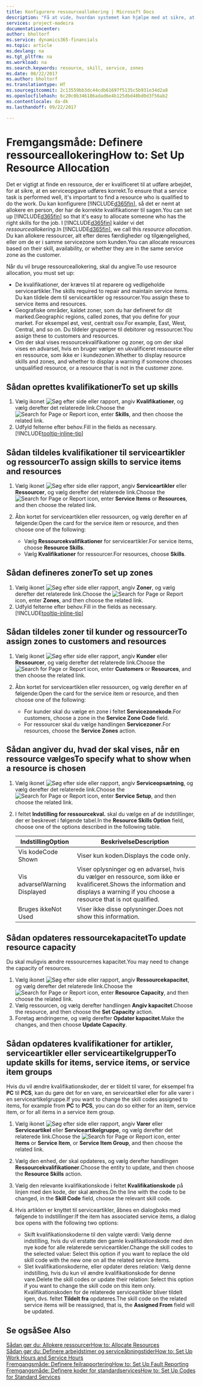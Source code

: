 ```yaml
---
title: Konfigurere ressourceallokering | Microsoft Docs
description: "Få at vide, hvordan systemet kan hjælpe med at sikre, at den person, du tildeler en serviceydelse, har de nødvendige kvalifikationer til at udføre ydelsen."
services: project-madeira
documentationcenter: 
author: bholtorf
ms.service: dynamics365-financials
ms.topic: article
ms.devlang: na
ms.tgt_pltfrm: na
ms.workload: na
ms.search.keywords: resource, skill, service, zones
ms.date: 08/22/2017
ms.author: bholtorf
ms.translationtype: HT
ms.sourcegitcommit: 2c13559bb3dc44cdb61697f5135c5b931e34d2a8
ms.openlocfilehash: 6c20c0b346186adad6e4b125dbd48bd0d3f56ab2
ms.contentlocale: da-dk
ms.lasthandoff: 09/22/2017

---
```


# <a name="how-to-set-up-resource-allocation"></a><span data-ttu-id="f1737-103">Fremgangsmåde: Definere ressourceallokering</span><span class="sxs-lookup"><span data-stu-id="f1737-103">How to: Set Up Resource Allocation</span></span>
<span data-ttu-id="f1737-104">Det er vigtigt at finde en ressource, der er kvalificeret til at udføre arbejdet, for at sikre, at en serviceopgave udføres korrekt.</span><span class="sxs-lookup"><span data-stu-id="f1737-104">To ensure that a service task is performed well, it's important to find a resource who is qualified to do the work.</span></span> <span data-ttu-id="f1737-105">Du kan konfigurere [!INCLUDE[d365fin](includes/d365fin_md.md)], så det er nemt at allokere en person, der har de korrekte kvalifikationer til sagen.</span><span class="sxs-lookup"><span data-stu-id="f1737-105">You can set up [!INCLUDE[d365fin](includes/d365fin_md.md)] so that it's easy to allocate someone who has the right skills for the job.</span></span> <span data-ttu-id="f1737-106">I [!INCLUDE[d365fin](includes/d365fin_md.md)] kalder vi det _ressourceallokering_.</span><span class="sxs-lookup"><span data-stu-id="f1737-106">In [!INCLUDE[d365fin](includes/d365fin_md.md)], we call this _resource allocation_.</span></span> <span data-ttu-id="f1737-107">Du kan allokere ressourcer, alt efter deres færdigheder og tilgængelighed, eller om de er i samme servicezone som kunden.</span><span class="sxs-lookup"><span data-stu-id="f1737-107">You can allocate resources based on their skill, availability, or whether they are in the same service zone as the customer.</span></span> 

<span data-ttu-id="f1737-108">Når du vil bruge ressourceallokering, skal du angive:</span><span class="sxs-lookup"><span data-stu-id="f1737-108">To use resource allocation, you must set up:</span></span>  
  
* <span data-ttu-id="f1737-109">De kvalifikationer, der kræves til at reparere og vedligeholde serviceartikler.</span><span class="sxs-lookup"><span data-stu-id="f1737-109">The skills required to repair and maintain service items.</span></span> <span data-ttu-id="f1737-110">Du kan tildele dem til serviceartikler og ressourcer.</span><span class="sxs-lookup"><span data-stu-id="f1737-110">You assign these to service items and resources.</span></span>  
* <span data-ttu-id="f1737-111">Geografiske områder, kaldet zoner, som du har defineret for dit marked.</span><span class="sxs-lookup"><span data-stu-id="f1737-111">Geographic regions, called zones, that you define for your market.</span></span> <span data-ttu-id="f1737-112">For eksempel øst, vest, centralt osv.</span><span class="sxs-lookup"><span data-stu-id="f1737-112">For example, East, West, Central, and so on.</span></span> <span data-ttu-id="f1737-113">Du tildeler grupperne til debitorer og ressourcer.</span><span class="sxs-lookup"><span data-stu-id="f1737-113">You assign these to customers and resources.</span></span>  
* <span data-ttu-id="f1737-114">Om der skal vises ressourcekvalifikationer og zoner, og om der skal vises en advarsel, hvis en bruger vælger en ukvalificeret ressource eller en ressource, som ikke er i kundezonen.</span><span class="sxs-lookup"><span data-stu-id="f1737-114">Whether to display resource skills and zones, and whether to display a warning if someone chooses unqualified resource, or a resource that is not in the customer zone.</span></span>  

## <a name="to-set-up-skills"></a><span data-ttu-id="f1737-115">Sådan oprettes kvalifikationer</span><span class="sxs-lookup"><span data-stu-id="f1737-115">To set up skills</span></span>
1. <span data-ttu-id="f1737-116">Vælg ikonet ![Søg efter side eller rapport](media/ui-search/search_small.png "Ikonet Søg efter side eller rapport"), angiv **Kvalifikationer**, og vælg derefter det relaterede link.</span><span class="sxs-lookup"><span data-stu-id="f1737-116">Choose the ![Search for Page or Report](media/ui-search/search_small.png "Search for Page or Report icon") icon, enter **Skills**, and then choose the related link.</span></span>  
2. <span data-ttu-id="f1737-117">Udfyld felterne efter behov.</span><span class="sxs-lookup"><span data-stu-id="f1737-117">Fill in the fields as necessary.</span></span> [!INCLUDE[tooltip-inline-tip](includes/tooltip-inline-tip_md.md)]  

## <a name="to-assign-skills-to-service-items-and-resources"></a><span data-ttu-id="f1737-118">Sådan tildeles kvalifikationer til serviceartikler og ressourcer</span><span class="sxs-lookup"><span data-stu-id="f1737-118">To assign skills to service items and resources</span></span>
1. <span data-ttu-id="f1737-119">Vælg ikonet ![Søg efter side eller rapport](media/ui-search/search_small.png "Ikonet Søg efter side eller rapport"), angiv **Serviceartikler** eller **Ressourcer**, og vælg derefter det relaterede link.</span><span class="sxs-lookup"><span data-stu-id="f1737-119">Choose the ![Search for Page or Report](media/ui-search/search_small.png "Search for Page or Report icon") icon, enter **Service Items** or **Resources**, and then choose the related link.</span></span>  
2. <span data-ttu-id="f1737-120">Åbn kortet for serviceartiklen eller ressourcen, og vælg derefter en af følgende:</span><span class="sxs-lookup"><span data-stu-id="f1737-120">Open the card for the service item or resource, and then choose one of the following:</span></span>  
  
    * <span data-ttu-id="f1737-121">Vælg **Ressourcekvalifikationer** for serviceartikler.</span><span class="sxs-lookup"><span data-stu-id="f1737-121">For service items, choose **Resource Skills**.</span></span>  
    * <span data-ttu-id="f1737-122">Vælg **Kvalifikationer** for ressourcer.</span><span class="sxs-lookup"><span data-stu-id="f1737-122">For resources, choose **Skills**.</span></span>  

## <a name="to-set-up-zones"></a><span data-ttu-id="f1737-123">Sådan defineres zoner</span><span class="sxs-lookup"><span data-stu-id="f1737-123">To set up zones</span></span>
1. <span data-ttu-id="f1737-124">Vælg ikonet ![Søg efter side eller rapport](media/ui-search/search_small.png "Ikonet Søg efter side eller rapport"), angiv **Zoner**, og vælg derefter det relaterede link.</span><span class="sxs-lookup"><span data-stu-id="f1737-124">Choose the ![Search for Page or Report](media/ui-search/search_small.png "Search for Page or Report icon") icon, enter **Zones**, and then choose the related link.</span></span>  
2. <span data-ttu-id="f1737-125">Udfyld felterne efter behov.</span><span class="sxs-lookup"><span data-stu-id="f1737-125">Fill in the fields as necessary.</span></span> [!INCLUDE[tooltip-inline-tip](includes/tooltip-inline-tip_md.md)]  

## <a name="to-assign-zones-to-customers-and-resources"></a><span data-ttu-id="f1737-126">Sådan tildeles zoner til kunder og ressourcer</span><span class="sxs-lookup"><span data-stu-id="f1737-126">To assign zones to customers and resources</span></span> 
1. <span data-ttu-id="f1737-127">Vælg ikonet ![Søg efter side eller rapport](media/ui-search/search_small.png "Ikonet Søg efter side eller rapport"), angiv **Kunder** eller **Ressourcer**, og vælg derefter det relaterede link.</span><span class="sxs-lookup"><span data-stu-id="f1737-127">Choose the ![Search for Page or Report](media/ui-search/search_small.png "Search for Page or Report icon") icon, enter **Customers** or **Resources**, and then choose the related link.</span></span>  
2. <span data-ttu-id="f1737-128">Åbn kortet for serviceartiklen eller ressourcen, og vælg derefter en af følgende:</span><span class="sxs-lookup"><span data-stu-id="f1737-128">Open the card for the service item or resource, and then choose one of the following:</span></span>  
  
    * <span data-ttu-id="f1737-129">For kunder skal du vælge en zone i feltet **Servicezonekode**.</span><span class="sxs-lookup"><span data-stu-id="f1737-129">For customers, choose a zone in the **Service Zone Code** field.</span></span>  
    * <span data-ttu-id="f1737-130">For ressourcer skal du vælge handlingen **Servicezoner**.</span><span class="sxs-lookup"><span data-stu-id="f1737-130">For resources, choose the **Service Zones** action.</span></span>  

## <a name="to-specify-what-to-show-when-a-resource-is-chosen"></a><span data-ttu-id="f1737-131">Sådan angiver du, hvad der skal vises, når en ressource vælges</span><span class="sxs-lookup"><span data-stu-id="f1737-131">To specify what to show when a resource is chosen</span></span>
1. <span data-ttu-id="f1737-132">Vælg ikonet ![Søg efter side eller rapport](media/ui-search/search_small.png "Ikonet Søg efter side eller rapport"), angiv **Serviceopsætning**, og vælg derefter det relaterede link.</span><span class="sxs-lookup"><span data-stu-id="f1737-132">Choose the ![Search for Page or Report](media/ui-search/search_small.png "Search for Page or Report icon") icon, enter **Service Setup**, and then choose the related link.</span></span> 
2. <span data-ttu-id="f1737-133">I feltet **Indstilling for ressourcekval.** skal du vælge en af de indstillinger, der er beskrevet i følgende tabel.</span><span class="sxs-lookup"><span data-stu-id="f1737-133">In the **Resource Skills Option** field, choose one of the options described in the following table.</span></span>  
  
    |<span data-ttu-id="f1737-134">**Indstilling**</span><span class="sxs-lookup"><span data-stu-id="f1737-134">**Option**</span></span>|<span data-ttu-id="f1737-135">**Beskrivelse**</span><span class="sxs-lookup"><span data-stu-id="f1737-135">**Description**</span></span>|  
    |------------|-------------|  
    |<span data-ttu-id="f1737-136">Vis kode</span><span class="sxs-lookup"><span data-stu-id="f1737-136">Code Shown</span></span> | <span data-ttu-id="f1737-137">Viser kun koden.</span><span class="sxs-lookup"><span data-stu-id="f1737-137">Displays the code only.</span></span>|  
    |<span data-ttu-id="f1737-138">Vis advarsel</span><span class="sxs-lookup"><span data-stu-id="f1737-138">Warning Displayed</span></span> | <span data-ttu-id="f1737-139">Viser oplysninger og en advarsel, hvis du vælger en ressource, som ikke er kvalificeret.</span><span class="sxs-lookup"><span data-stu-id="f1737-139">Shows the information and displays a warning if you choose a resource that is not qualified.</span></span>|  
    |<span data-ttu-id="f1737-140">Bruges ikke</span><span class="sxs-lookup"><span data-stu-id="f1737-140">Not Used</span></span> | <span data-ttu-id="f1737-141">Viser ikke disse oplysninger.</span><span class="sxs-lookup"><span data-stu-id="f1737-141">Does not show this information.</span></span>|  

## <a name="to-update-resource-capacity"></a><span data-ttu-id="f1737-142">Sådan opdateres ressourcekapacitet</span><span class="sxs-lookup"><span data-stu-id="f1737-142">To update resource capacity</span></span>  
<span data-ttu-id="f1737-143">Du skal muligvis ændre ressourcernes kapacitet.</span><span class="sxs-lookup"><span data-stu-id="f1737-143">You may need to change the capacity of resources.</span></span>  
  
1. <span data-ttu-id="f1737-144">Vælg ikonet ![Søg efter side eller rapport](media/ui-search/search_small.png "Ikonet Søg efter side eller rapport"), angiv **Ressourcekapacitet**, og vælg derefter det relaterede link.</span><span class="sxs-lookup"><span data-stu-id="f1737-144">Choose the ![Search for Page or Report](media/ui-search/search_small.png "Search for Page or Report icon") icon, enter **Resource Capacity**, and then choose the related link.</span></span>  
2. <span data-ttu-id="f1737-145">Vælg ressourcen, og vælg derefter handlingen **Angiv kapacitet**.</span><span class="sxs-lookup"><span data-stu-id="f1737-145">Choose the resource, and then choose the **Set Capacity** action.</span></span>  
3. <span data-ttu-id="f1737-146">Foretag ændringerne, og vælg derefter **Opdater kapacitet**.</span><span class="sxs-lookup"><span data-stu-id="f1737-146">Make the changes, and then choose **Update Capacity**.</span></span>  

## <a name="to-update-skills-for-items-service-items-or-service-item-groups"></a><span data-ttu-id="f1737-147">Sådan opdateres kvalifikationer for artikler, serviceartikler eller serviceartikelgrupper</span><span class="sxs-lookup"><span data-stu-id="f1737-147">To update skills for items, service items, or service item groups</span></span>
<span data-ttu-id="f1737-148">Hvis du vil ændre kvalifikationskoder, der er tildelt til varer, for eksempel fra **PC** til **PCS**, kan du gøre det for en vare, en serviceartikel eller for alle varer i en serviceartikelgruppe.</span><span class="sxs-lookup"><span data-stu-id="f1737-148">If you want to change the skill codes assigned to items, for example from **PC** to **PCS**, you can do so either for an item, service item, or for all items in a service item group.</span></span>  
  
1. <span data-ttu-id="f1737-149">Vælg ikonet ![Søg efter side eller rapport](media/ui-search/search_small.png "Ikonet Søg efter side eller rapport"), angiv **Varer** eller **Serviceartikel** eller **Serviceartikelgruppe**, og vælg derefter det relaterede link.</span><span class="sxs-lookup"><span data-stu-id="f1737-149">Choose the ![Search for Page or Report](media/ui-search/search_small.png "Search for Page or Report icon") icon, enter **Items** or **Service Item**, or **Service Item Group**, and then choose the related link.</span></span>  
2. <span data-ttu-id="f1737-150">Vælg den enhed, der skal opdateres, og vælg derefter handlingen **Ressourcekvalifikationer**.</span><span class="sxs-lookup"><span data-stu-id="f1737-150">Choose the entity to update, and then choose the **Resource Skills** action.</span></span>  
3. <span data-ttu-id="f1737-151">Vælg den relevante kvalifikationskode i feltet **Kvalifikationskode** på linjen med den kode, der skal ændres.</span><span class="sxs-lookup"><span data-stu-id="f1737-151">On the line with the code to be changed, in the **Skill Code** field, choose the relevant skill code.</span></span>  
4.  <span data-ttu-id="f1737-152">Hvis artiklen er knyttet til serviceartikler, åbnes en dialogboks med følgende to indstillinger:</span><span class="sxs-lookup"><span data-stu-id="f1737-152">If the item has associated service items, a dialog box opens with the following two options:</span></span>  
  
    * <span data-ttu-id="f1737-153">Skift kvalifikationskoderne til den valgte værdi: Vælg denne indstilling, hvis du vil erstatte den gamle kvalifikationskode med den nye kode for alle relaterede serviceartikler.</span><span class="sxs-lookup"><span data-stu-id="f1737-153">Change the skill codes to the selected value: Select this option if you want to replace the old skill code with the new one on all the related service items.</span></span>  
    * <span data-ttu-id="f1737-154">Slet kvalifikationskoderne, eller opdater deres relation: Vælg denne indstilling, hvis du kun vil ændre kvalifikationskode for denne vare.</span><span class="sxs-lookup"><span data-stu-id="f1737-154">Delete the skill codes or update their relation: Select this option if you want to change the skill code on this item only.</span></span> <span data-ttu-id="f1737-155">Kvalifikationskoden for de relaterede serviceartikler bliver tildelt igen, dvs. feltet **Tildelt fra** opdateres.</span><span class="sxs-lookup"><span data-stu-id="f1737-155">The skill code on the related service items will be reassigned, that is, the **Assigned From** field will be updated.</span></span>  
  
## <a name="see-also"></a><span data-ttu-id="f1737-156">Se også</span><span class="sxs-lookup"><span data-stu-id="f1737-156">See Also</span></span>
[<span data-ttu-id="f1737-157">Sådan gør du: Allokere ressourcer</span><span class="sxs-lookup"><span data-stu-id="f1737-157">How to: Allocate Resources</span></span>](service-how-to-allocate-resources.md)  
[<span data-ttu-id="f1737-158">Sådan gør du: Definere arbejdstimer og serviceåbningstider</span><span class="sxs-lookup"><span data-stu-id="f1737-158">How to: Set Up Work Hours and Service Hours</span></span>](service-how-setup-work-service-hours.md)  
[<span data-ttu-id="f1737-159">Fremgangsmåde: Definere fejlrapportering</span><span class="sxs-lookup"><span data-stu-id="f1737-159">How to: Set Up Fault Reporting</span></span>](service-how-setup-fault-reporting.md)  
[<span data-ttu-id="f1737-160">Fremgangsmåde: Definere koder for standardservices</span><span class="sxs-lookup"><span data-stu-id="f1737-160">How to: Set Up Codes for Standard Services</span></span>](service-how-setup-service-coding.md)  
 


